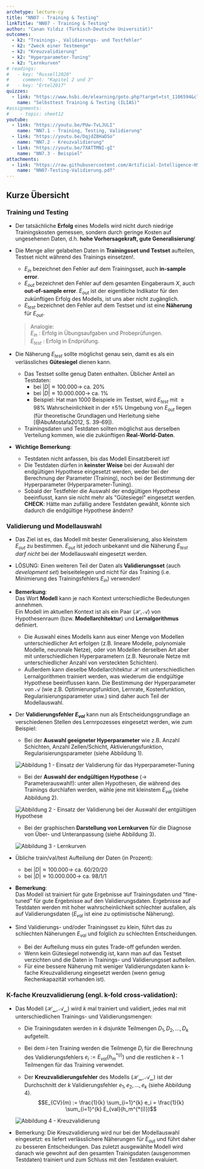 ```yaml
---
archetype: lecture-cy
title: "NN07 - Training & Testing"
linkTitle: "NN07 - Training & Testing"
author: "Canan Yıldız (Türkisch-Deutsche Universität)"
outcomes:
  - k2: "Trainings-, Validierungs- und Testfehler"
  - k2: "Zweck einer Testmenge"
  - k2: "Kreuzvalidierung"
  - k2: "Hyperparameter-Tuning"
  - k2: "Lernkurven"
# readings:
#   - key: "Russell2020"
#     comment: "Kapitel 2 und 3"
#   - key: "Ertel2017"
quizzes:
  - link: "https://www.hsbi.de/elearning/goto.php?target=tst_1106594&client_id=FH-Bielefeld"
    name: "Selbsttest Training & Testing (ILIAS)"
#assignments:
#    - topic: sheet12
youtube:
  - link: "https://youtu.be/PUw-TvLJULI"
    name: "NN7.1 - Training, Testing, Validierung"
  - link: "https://youtu.be/DqjdZ8HaDSo"
    name: "NN7.2 - Kreuzvalidierung"
  - link: "https://youtu.be/7XATTMNI-gI"
    name: "NN7.3 - Beispiel"
attachments:
  - link: "https://raw.githubusercontent.com/Artificial-Intelligence-HSBI-TDU/KI-Vorlesung/master/lecture/nn/files/NN07-Testing-Validierung.pdf"
    name: "NN07-Testing-Validierung.pdf"
---
```



## Kurze Übersicht

### Training und Testing
*   Der tatsächliche **Erfolg** eines Modells wird nicht durch niedrige Trainingskosten gemessen, sondern durch geringe Kosten auf ungesehenen Daten, d.h. **hohe Vorhersagekraft, gute Generalisierung**!

*   Die Menge aller gelabelten Daten  in **Trainingsset und Testset** aufteilen, Testset nicht während des Trainings einsetzen!.
    *   $E_{in}$ bezeichnet den Fehler auf dem Trainingsset, auch **in-sample error**.
    *   $E_{out}$ bezeichnet den Fehler auf dem gesamten Eingaberaum $X$, auch **out-of-sample error**. $E_{out}$ ist der eigentliche Indikator für den zukünftigen Erfolg des Modells, ist uns aber nicht zugänglich.
    *   $E_{test}$ bezeichnet den Fehler auf dem Testset und ist eine **Näherung** für $E_{out}$.

    > Analogie:\
    > $E_{in}$ : Erfolg in Übungsaufgaben und Probeprüfungen.\
    > $E_{test}$ : Erfolg in Endprüfung.

*   Die Näherung $E_{test}$ sollte möglichst genau sein, damit es als ein verlässliches **Gütesiegel** dienen kann.
    *   Das Testset sollte genug Daten enthalten. Üblicher Anteil an Testdaten:
        *   bei  $|D| \approx 100.000 \rightarrow$  ca. 20%
        *   bei  $|D| \approx 10.000.000 \rightarrow$  ca. 1%
        *   Beispiel: Hat man 1000 Beispiele im Testset, wird $E_{test}$ mit $\ge 98\%$ Wahrscheinlichkeit in der $\pm 5\%$ Umgebung von $E_{out}$ liegen (für theoretische Grundlagen und Herleitung siehe [@AbuMostafa2012, S. 39-69]).
    *   Trainingsdaten und Testdaten sollten möglichst aus derselben Verteilung kommen, wie die zukünftigen **Real-World-Daten**.


*   **Wichtige Bemerkung**:
    *   Testdaten nicht anfassen, bis das Modell Einsatzbereit ist!
    *   Die Testdaten dürfen in **keinster Weise** bei der Auswahl der endgültigen Hypothese eingesetzt werden, weder bei der Berechnung der Parameter (Training), noch bei der Bestimmung der Hyperparameter (Hyperparameter-Tuning).
    *   Sobald der Testfehler die Auswahl der endgültigen Hypothese beeinflusst, kann sie nicht mehr als "Gütesiegel" eingesetzt werden.\
    **CHECK**: Hätte man zufällig andere Testdaten gewählt, könnte sich dadurch  die endgültige Hypothese ändern?


### Validierung und Modellauswahl

*   Das Ziel ist es, das Modell mit bester Generalisierung, also kleinstem $E_{out}$ zu bestimmen. $E_{out}$ ist jedoch unbekannt und die Näherung $E_{test}$ *darf nicht* bei der Modellauswahl eingesetzt werden.

*   LÖSUNG: Einen weiteren Teil der Daten als **Validierungsset** (auch _development set_) beiseitelegen und nicht für das Training (i.e. Minimierung des Trainingsfehlers $E_{in}$) verwenden!

*   **Bemerkung**:\
    Das Wort **Modell** kann je nach Kontext unterschiedliche Bedeutungen annehmen.\
    Ein Modell im aktuellen Kontext ist als ein Paar $(\mathcal{H},\mathcal{A})$ von Hypothesenraum (bzw. **Modellarchitektur**) und **Lernalgorithmus** definiert.
    *   Die Auswahl eines Modells kann aus einer Menge von Modellen unterschiedlicher Art erfolgen (z.B. lineare Modelle, polynomiale Modelle, neuronale Netze), oder von Modellen derselben Art aber mit unterschiedlichen Hyperparametern (z.B. Neuronale Netze mit unterschiedlicher Anzahl von versteckten Schichten).
    *   Außerdem kann dieselbe Modellarchitektur $\mathcal{H}$ mit unterschiedlichen Lernalgorithmen trainiert werden, was wiederum die endgültige Hypothese beeinflussen kann. Die Bestimmung der Hyperparameter von  ${\mathcal{A}}$ (wie z.B. Optimierungsfunktion, Lernrate, Kostenfunktion, Regularisierungsparameter usw.) sind daher auch Teil der Modellauswahl.

*   Der **Validierungsfehler $E_{val}$** kann nun als Entscheidungsgrundlage an verschiedenen Stellen des Lernrpozesses eingesetzt werden, wie zum Beispiel:

    *   Bei der **Auswahl geeigneter Hyperparameter** wie z.B. Anzahl Schichten, Anzahl Zellen/Schicht, Aktivierungsfunktion, Regularisierungsparameter (siehe Abbildung 1).

    ![Abbildung 1 - Einsatz der Validierung für das Hyperparameter-Tuning](images/val1.png)

    *   Bei der **Auswahl der endgültigen Hypothese** ($\rightarrow$ Parameterauswahl!): unter allen Hypothesen, die während des Trainings durchlafen werden, wähle jene mit kleinstem $E_{val}$ (siehe Abbildung 2).

    ![Abbildung 2 - Einsatz der Validierung bei der Auswahl der entgültigen Hypothese](images/val2.png)

    *   Bei der graphischen **Darstellung von Lernkurven** für die Diagnose von Über- und Unteranpassung (siehe Abbildung 3).

    ![Abbildung 3 - Lernkurven](images/val3.png)


*   Übliche train/val/test Aufteilung der Daten (in Prozent):
    *   bei  $|D| \approx 100.000 \rightarrow$  ca. 60/20/20
    *   bei  $|D| \approx 10.000.000 \rightarrow$  ca. 98/1/1

*   **Bemerkung**:\
    Das Modell ist trainiert für gute Ergebnisse auf Trainingsdaten und "fine-tuned" für gute Ergebnisse auf den Validierungsdaten. Ergebnisse auf Testdaten werden mit hoher wahrscheinlichkeit schlechter ausfallen, als auf Validierungsdaten ($E_{val}$ ist eine zu optimistische Näherung).

*   Sind Validierungs- und/oder Trainingsset zu klein, führt das zu schlechten Näherungen $E_{val}$  und folglich zu schlechten Entscheidungen.
    *   Bei der Aufteilung muss ein gutes Trade-off gefunden werden.
    *   Wenn kein Gütesiegel notwendig ist, kann man auf das Testset verzichten und die Daten in Trainings- und Validierungsset aufteilen.
    *   Für eine bessere Näherung mit weniger Validierungsdaten kann k-fache Kreuzvalidierung eingesetzt werden (wenn genug Rechenkapazität vorhanden ist).


### K-fache Kreuzvalidierung (engl. k-fold cross-validation):
*   Das Modell $(\mathcal{H_m},\mathcal{A_m})$ wird $k$ mal trainiert und validiert, jedes mal mit unterschiedlichen Trainings- und Validierungsmengen:
    *   Die Trainingsdaten werden in $k$ disjunkte Teilmengen $D_1, D_2, ..., D_k$ aufgeteilt.
    *   Bei dem $i$-ten Training werden die Teilmenge $D_i$ für die Berechnung des Validierungsfehlers $e_i := E_{val}(h_m^{*(i)})$ und die restlichen $k-1$ Teilmengen für das Training verwendet.

    *   Der **Kreuzvalidierungsfehler** des Modells $(\mathcal{H_m},\mathcal{A_m})$ ist der Durchschnitt der $k$ Validierungsfehler $e_1, e_2, ..., e_k$ (siehe Abbildung 4).
    $$E_{CV}(m) := \frac{1}{k} \sum_{i=1}^{k} e_i = \frac{1}{k} \sum_{i=1}^{k} E_{val}(h_m^{*(i)})$$

    ![Abbildung 4 - Kreuzvalidierung](images/val4.png)

*   Bemerkung: Die Kreuzvalidierung wird nur bei der Modellauswahl eingesetzt: es liefert verlässlichere Näherungen für $E_{out}$ und führt daher zu besseren Entscheidungen. Das zuletzt ausgewählte Modell wird danach wie gewohnt auf den gesamten Trainigsdaten (ausgenommen Testdaten) trainiert und zum Schluss mit den Testdaten evaluiert.
